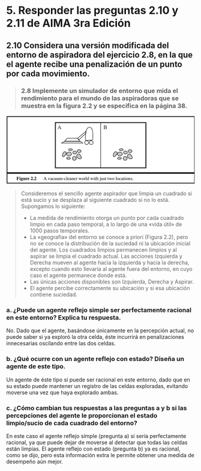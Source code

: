 # 5. Responder las preguntas 2.10 y 2.11 de AIMA 3ra Edición

## 2.10 Considera una versión modificada del entorno de aspiradora del ejercicio 2.8, en la que el agente recibe una penalización de un punto por cada movimiento.

> ### 2.8 Implemente un simulador de entorno que mida el rendimiento para el mundo de las aspiradoras que se muestra en la figura 2.2 y se especifica en la página 38.

![Figura 2.2](images/Figure%202.2.png)

> Consideremos el sencillo agente aspirador que limpia un cuadrado si está sucio y se desplaza al siguiente cuadrado si no lo está.
> Supongamos lo siguiente:
>
> - La medida de rendimiento otorga un punto por cada cuadrado limpio en cada paso temporal, a lo largo de una «vida útil» de 1000 pasos temporales.
> - La «geografía» del entorno se conoce a priori (Figura 2.2), pero no se conoce la distribución de la suciedad ni la ubicación inicial del agente. Los cuadrados limpios permanecen limpios y al aspirar se limpia el cuadrado actual. Las acciones Izquierda y Derecha mueven al agente hacia la izquierda y hacia la derecha, excepto cuando esto llevaría al agente fuera del entorno, en cuyo caso el agente permanece donde está.
> - Las únicas acciones disponibles son Izquierda, Derecha y Aspirar.
> - El agente percibe correctamente su ubicación y si esa ubicación contiene suciedad.

### a. ¿Puede un agente reflejo simple ser perfectamente racional en este entorno? Explica tu respuesta.

No. Dado que el agente, basándose únicamente en la percepción actual, no puede saber si ya exploró la otra celda, éste incurrirá en penalizaciones innecesarias oscilando entre las dos celdas.

### b. ¿Qué ocurre con un agente reflejo con estado? Diseña un agente de este tipo.

Un agente de éste tipo sí puede ser racional en este entorno, dado que en su estado puede mantener un registro de las celdas exploradas, evitando moverse una vez que haya explorado ambas.

### c. ¿Cómo cambian tus respuestas a las preguntas a y b si las percepciones del agente le proporcionan el estado limpio/sucio de cada cuadrado del entorno?

En este caso el agente reflejo simple (pregunta a) sí sería perfectamente racional, ya que puede dejar de moverse al detectar que todas las celdas están limpias.
El agente reflejo con estado (pregunta b) ya es racional, como se dijo, pero esta información extra le permite obtener una medida de desempeño aún mejor.

